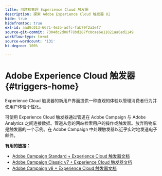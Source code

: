 ```yaml
---
title: 创建和管理 Experience Cloud 触发器
description: 探索 Adobe Experience Cloud 触发器 UI
hide: true
hidefromtoc: true
exl-id: aad9c013-6671-4e3b-adfc-fab79f2a3ef7
source-git-commit: 7304dc2d08f78bd287fc0cae6e11021aa6ed1149
workflow-type: tm+mt
source-wordcount: '131'
ht-degree: 100%

---
```


# Adobe Experience Cloud 触发器{#triggers-home}

Experience Cloud 触发器的新用户界面提供一种直观的体验以管理消费者行为并使用户体验个性化。

可使用 Experience Cloud 触发器通过管道在 Adobe Campaign 与 Adobe Analytics 之间连接数据。管道从您的网站检索用户的操作或触发器。放弃购物车是触发器的一个示例。在 Adobe Campaign 中处理触发器以近乎实时地发送电子邮件。


**有用的链接：**

* [Adobe Campaign Standard + Experience Cloud 触发器文档](https://experienceleague.adobe.com/docs/campaign-standard/using/integrating-with-adobe-cloud/working-with-campaign-and-triggers/about-adobe-experience-cloud-triggers.html)
* [Adobe Campaign Classic v7 + Experience Cloud 触发器文档](https://experienceleague.adobe.com/docs/campaign-classic/using/integrating-with-adobe-experience-cloud/experience-triggers/about-triggers.html)
* [Adobe Campaign v8 + Experience Cloud 触发器文档](https://experienceleague.adobe.com/docs/campaign/campaign-v8/connect/ac-triggers.html)
